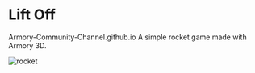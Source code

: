 # Lift Off
Armory-Community-Channel.github.io
A simple rocket game made with Armory 3D.

![rocket](https://user-images.githubusercontent.com/116981508/208202480-ee87a051-d04c-4f13-8400-9391556608a1.PNG)
